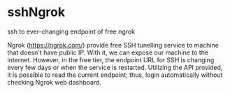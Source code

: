 # sshNgrok
ssh to ever-changing endpoint of free ngrok

Ngrok (https://ngrok.com/) provide free SSH tunelling service to machine that doesn't have public IP. With it, we can expose our machine to the internet.
However, in the free tier, the endpoint URL for SSH is changing every few days or when the service is restarted.
Utilizing the API provided, it is possible to read the current endpoint; thus, login automatically without checking Ngrok web dashboard.
